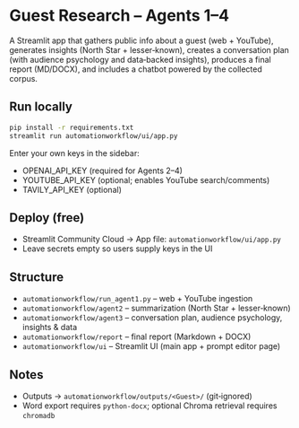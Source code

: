 # Guest Research – Agents 1–4

A Streamlit app that gathers public info about a guest (web + YouTube), generates insights (North Star + lesser‑known), creates a conversation plan (with audience psychology and data‑backed insights), produces a final report (MD/DOCX), and includes a chatbot powered by the collected corpus.

## Run locally

```bash
pip install -r requirements.txt
streamlit run automationworkflow/ui/app.py
```

Enter your own keys in the sidebar:
- OPENAI_API_KEY (required for Agents 2–4)
- YOUTUBE_API_KEY (optional; enables YouTube search/comments)
- TAVILY_API_KEY (optional)

## Deploy (free)
- Streamlit Community Cloud → App file: `automationworkflow/ui/app.py`
- Leave secrets empty so users supply keys in the UI

## Structure
- `automationworkflow/run_agent1.py` – web + YouTube ingestion
- `automationworkflow/agent2` – summarization (North Star + lesser‑known)
- `automationworkflow/agent3` – conversation plan, audience psychology, insights & data
- `automationworkflow/report` – final report (Markdown + DOCX)
- `automationworkflow/ui` – Streamlit UI (main app + prompt editor page)

## Notes
- Outputs → `automationworkflow/outputs/<Guest>/` (git‑ignored)
- Word export requires `python-docx`; optional Chroma retrieval requires `chromadb`
